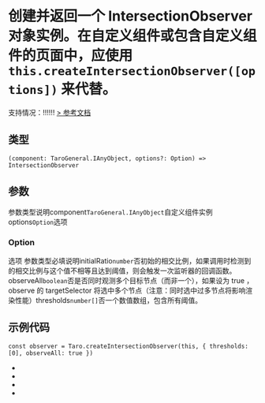 # 创建并返回一个 IntersectionObserver 对象实例。在自定义组件或包含自定义组件的页面中，应使用 `this.createIntersectionObserver([options])` 来代替。
支持情况：!!!!!!
[> 参考文档
](https://developers.weixin.qq.com/miniprogram/dev/api/wxml/wx.createIntersectionObserver.html)
## 类型[​](createIntersectionObserver.html#类型)
```tsx
(component: TaroGeneral.IAnyObject, options?: Option) => IntersectionObserver
```

## 参数[​](createIntersectionObserver.html#参数)
参数类型说明component`TaroGeneral.IAnyObject`自定义组件实例options`Option`选项
### Option[​](createIntersectionObserver.html#option)
选项
参数类型必填说明initialRatio`number`否初始的相交比例，如果调用时检测到的相交比例与这个值不相等且达到阈值，则会触发一次监听器的回调函数。observeAll`boolean`否是否同时观测多个目标节点（而非一个），如果设为 true ，observe 的 targetSelector 将选中多个节点（注意：同时选中过多节点将影响渲染性能）thresholds`number[]`否一个数值数组，包含所有阈值。
## 示例代码[​](createIntersectionObserver.html#示例代码)
```tsx
const observer = Taro.createIntersectionObserver(this, { thresholds: [0], observeAll: true })
```

- 
- 

- 

-
